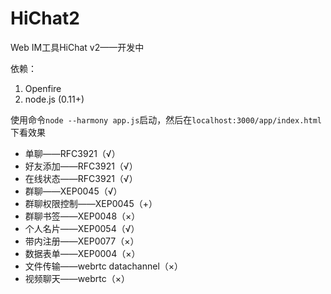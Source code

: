 HiChat2
=======

Web IM工具HiChat v2——开发中

依赖：
1. Openfire
2. node.js (0.11+)

使用命令`node --harmony app.js`启动，然后在`localhost:3000/app/index.html`下看效果

* 单聊——RFC3921（√）
* 好友添加——RFC3921（√）
* 在线状态——RFC3921（√）
* 群聊——XEP0045（√）
* 群聊权限控制——XEP0045（+）
* 群聊书签——XEP0048（×）
* 个人名片——XEP0054（√）
* 带内注册——XEP0077（×）
* 数据表单——XEP0004（×）
* 文件传输——webrtc datachannel（×）
* 视频聊天——webrtc（×）
